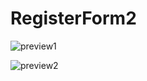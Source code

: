# RegisterForm2

![preview1](https://user-images.githubusercontent.com/109727844/190862409-97a65735-619f-49a3-8574-d538566c2bec.jpg)

![preview2](https://user-images.githubusercontent.com/109727844/190862499-8015571a-152b-409e-bd82-3eaf2d3ded96.jpg)

